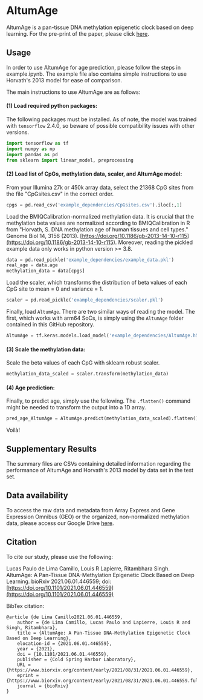# AltumAge

AltumAge is a pan-tissue DNA methylation epigenetic clock based on deep learning. For the pre-print of the paper, please click [here](https://www.biorxiv.org/content/10.1101/2021.06.01.446559v5).

## Usage

In order to use AltumAge for age prediction, please follow the steps in example.ipynb. The example file also contains simple instructions to use Horvath's 2013 model for ease of comparison.

The main instructions to use AltumAge are as follows:

#### (1) Load required python packages:

The following packages must be installed. As of note, the model was trained with ```tensorflow``` 2.4.0, so beware of possible compatibility issues with other versions.

```python
import tensorflow as tf
import numpy as np
import pandas as pd
from sklearn import linear_model, preprocessing
```

#### (2) Load list of CpGs, methylation data, scaler, and AltumAge model:

From your Illumina 27k or 450k array data, select the 21368 CpG sites from the file "CpGsites.csv" in the correct order.

```python
cpgs = pd.read_csv('example_dependencies/CpGsites.csv').iloc[:,1]
```

Load the BMIQCalibration-normalized methylation data. It is crucial that the methylation beta values are normalized according to BMIQCalibration in R from "Horvath, S. DNA methylation age of human tissues and cell types." Genome Biol 14, 3156 (2013). [https://doi.org/10.1186/gb-2013-14-10-r115](https://doi.org/10.1186/gb-2013-14-10-r115). Moreover, reading the pickled example data only works in python version >= 3.8.

```python
data = pd.read_pickle('example_dependencies/example_data.pkl')
real_age = data.age
methylation_data = data[cpgs]
```

Load the scaler, which transforms the distribution of beta values of each CpG site to mean = 0 and variance = 1.

```python
scaler = pd.read_pickle('example_dependencies/scaler.pkl')
```

Finally, load ```AltumAge```. There are two similar ways of reading the model. The first, which works with arm64 SoCs, is simply using the ```AltumAge``` folder contained in this GitHub repository.

```python
AltumAge = tf.keras.models.load_model('example_dependencies/AltumAge.h5')
```

#### (3) Scale the methylation data:

Scale the beta values of each CpG with sklearn robust scaler.

```python
methylation_data_scaled = scaler.transform(methylation_data)
```

#### (4) Age prediction:

Finally, to predict age, simply use the following. The ```.flatten()``` command might be needed to transform the output into a 1D array.

```python
pred_age_AltumAge = AltumAge.predict(methylation_data_scaled).flatten()
```

Voilà!


## Supplementary Results

The summary files are CSVs containing detailed information regarding the performance of AltumAge and Horvath's 2013 model by data set in the test set.

## Data availability

To access the raw data and metadata from Array Express and Gene Expression Omnibus (GEO) or the organized, non-normalized methylation data, please access our Google Drive [here](https://drive.google.com/drive/folders/1RH2JYmhOmsScaj_WMQfVwYjubkNTh5Oq?usp=sharing_eip&ts=60c67fb4).

## Citation

To cite our study, please use the following:

Lucas Paulo de Lima Camillo, Louis R Lapierre, Ritambhara Singh. AltumAge: A Pan-Tissue DNA-Methylation Epigenetic Clock Based on Deep Learning. bioRxiv 2021.06.01.446559; doi: [https://doi.org/10.1101/2021.06.01.446559](https://doi.org/10.1101/2021.06.01.446559)

BibTex citation:
```
@article {de Lima Camillo2021.06.01.446559,
	author = {de Lima Camillo, Lucas Paulo and Lapierre, Louis R and Singh, Ritambhara},
	title = {AltumAge: A Pan-Tissue DNA-Methylation Epigenetic Clock Based on Deep Learning},
	elocation-id = {2021.06.01.446559},
	year = {2021},
	doi = {10.1101/2021.06.01.446559},
	publisher = {Cold Spring Harbor Laboratory},
	URL = {https://www.biorxiv.org/content/early/2021/08/31/2021.06.01.446559},
	eprint = {https://www.biorxiv.org/content/early/2021/08/31/2021.06.01.446559.full.pdf},
	journal = {bioRxiv}
}
```

